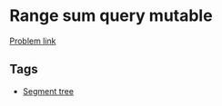 # Range sum query mutable

[Problem link](https://leetcode.com/problems/range-sum-query-mutable)

## Tags

* [Segment tree](/README.md#Segment_tree)
